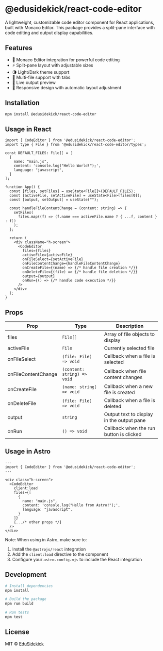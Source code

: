 # @edusidekick/react-code-editor

A lightweight, customizable code editor component for React applications, built with Monaco Editor. This package provides a split-pane interface with code editing and output display capabilities.

## Features

- 🎨 Monaco Editor integration for powerful code editing
- ⚡ Split-pane layout with adjustable sizes
- 🌗 Light/Dark theme support
- 📁 Multi-file support with tabs
- 🔄 Live output preview
- 📱 Responsive design with automatic layout adjustment

## Installation

```bash
npm install @edusidekick/react-code-editor
```

## Usage in React

```tsx
import { CodeEditor } from '@edusidekick/react-code-editor';
import type { File } from '@edusidekick/react-code-editor/types';

const DEFAULT_FILES: File[] = [
  {
    name: "main.js",
    content: 'console.log("Hello World!");',
    language: "javascript",
  }
];

function App() {
  const [files, setFiles] = useState<File[]>(DEFAULT_FILES);
  const [activeFile, setActiveFile] = useState<File>(files[0]);
  const [output, setOutput] = useState("");

  const handleFileContentChange = (content: string) => {
    setFiles(
      files.map((f) => (f.name === activeFile.name ? { ...f, content } : f))
    );
  };

  return (
    <div className="h-screen">
      <CodeEditor
        files={files}
        activeFile={activeFile}
        onFileSelect={setActiveFile}
        onFileContentChange={handleFileContentChange}
        onCreateFile={(name) => {/* handle file creation */}}
        onDeleteFile={(file) => {/* handle file deletion */}}
        output={output}
        onRun={() => {/* handle code execution */}}
      />
    </div>
  );
}
```

## Props

| Prop | Type | Description |
|------|------|-------------|
| files | `File[]` | Array of file objects to display |
| activeFile | `File` | Currently selected file |
| onFileSelect | `(file: File) => void` | Callback when a file is selected |
| onFileContentChange | `(content: string) => void` | Callback when file content changes |
| onCreateFile | `(name: string) => void` | Callback when a new file is created |
| onDeleteFile | `(file: File) => void` | Callback when a file is deleted |
| output | `string` | Output text to display in the output pane |
| onRun | `() => void` | Callback when the run button is clicked |

## Usage in Astro

```astro
---
import { CodeEditor } from '@edusidekick/react-code-editor';
---

<div class="h-screen">
  <CodeEditor
    client:load
    files={[
      {
        name: "main.js",
        content: 'console.log("Hello from Astro!");',
        language: "javascript",
      }
    ]}
    {.../* other props */}
  />
</div>
```

Note: When using in Astro, make sure to:
1. Install the `@astrojs/react` integration
2. Add the `client:load` directive to the component
3. Configure your `astro.config.mjs` to include the React integration

## Development

```bash
# Install dependencies
npm install

# Build the package
npm run build

# Run tests
npm test
```

## License

MIT © [EduSidekick](LICENSE) 